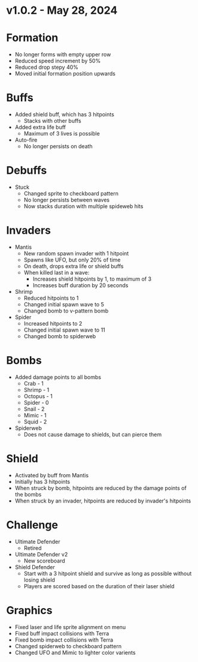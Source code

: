 # v1.0.2 - May 28, 2024


# Formation
- No longer forms with empty upper row
- Reduced speed increment by 50%
- Reduced drop stepy 40%
- Moved initial formation position upwards

# Buffs
- Added shield buff, which has 3 hitpoints
	- Stacks with other buffs
- Added extra life buff
	- Maximum of 3 lives is possible
- Auto-fire
	- No longer persists on death

# Debuffs
- Stuck
	- Changed sprite to checkboard pattern
	- No longer persists between waves
	- Now stacks duration with multiple spideweb hits

# Invaders
- Mantis
	- New random spawn invader with 1 hitpoint
	- Spawns like UFO, but only 20% of time
	- On death, drops extra life or shield buffs
	- When killed last in a wave:
		- Increases shield hitpoints by 1, to maximum of 3
		- Increases buff duration by 20 seconds
- Shrimp
	- Reduced hitpoints to 1
	- Changed initial spawn wave to 5
	- Changed bomb to v-pattern bomb
- Spider
	- Increased hitpoints to 2
	- Changed initial spawn wave to 11
	- Changed bomb to spiderweb

# Bombs
- Added damage points to all bombs
	- Crab - 1
	- Shrimp - 1
	- Octopus - 1
	- Spider - 0
	- Snail - 2
	- Mimic - 1
	- Squid - 2 
- Spiderweb
	- Does not cause damage to shields, but can pierce them
	
# Shield
- Activated by buff from Mantis
- Initially has 3 hitpoints
- When struck by bomb, hitpoints are reduced by the damage points of the bombs
- When struck by an invader, hitpoints are reduced by invader's hitpoints

# Challenge
- Ultimate Defender
	- Retired
- Ultimate Defender v2
	- New scoreboard
- Shield Defender
	- Start with a 3 hitpoint shield and survive as long as possible without losing shield
	- Players are scored based on the duration of their laser shield

# Graphics
- Fixed laser and life sprite alignment on menu
- Fixed buff impact collisions with Terra
- Fixed bomb impact collisions with Terra
- Changed spiderweb to checkboard pattern
- Changed UFO and Mimic to lighter color varients

